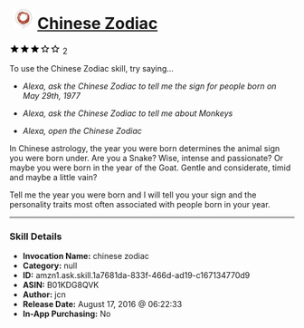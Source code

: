 # &nbsp;<img src="skill_icon" alt="Chinese Zodiac icon" width="36"> [Chinese Zodiac](http://alexa.amazon.com/#skills/amzn1.ask.skill.1a7681da-833f-466d-ad19-c167134770d9)
![3 stars](../../images/ic_star_black_18dp_1x.png)![3 stars](../../images/ic_star_black_18dp_1x.png)![3 stars](../../images/ic_star_black_18dp_1x.png)![3 stars](../../images/ic_star_border_black_18dp_1x.png)![3 stars](../../images/ic_star_border_black_18dp_1x.png) 2

To use the Chinese Zodiac skill, try saying...

* *Alexa, ask the Chinese Zodiac to tell me the sign for people born on May 29th, 1977*

* *Alexa, ask the Chinese Zodiac to tell me about Monkeys*

* *Alexa, open the Chinese Zodiac*

In Chinese astrology, the year you were born determines the animal sign you were born under. Are you a Snake? Wise, intense and passionate? Or maybe you were born in the year of the Goat. Gentle and considerate, timid and maybe a little vain?

Tell me the year you were born and I will tell you your sign and the personality traits most often associated with people born in your year.

***

### Skill Details

* **Invocation Name:** chinese zodiac
* **Category:** null
* **ID:** amzn1.ask.skill.1a7681da-833f-466d-ad19-c167134770d9
* **ASIN:** B01KDG8QVK
* **Author:** jcn
* **Release Date:** August 17, 2016 @ 06:22:33
* **In-App Purchasing:** No
